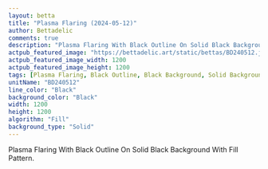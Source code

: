 ```yaml
---
layout: betta
title: "Plasma Flaring (2024-05-12)"
author: Bettadelic
comments: true
description: "Plasma Flaring With Black Outline On Solid Black Background With Fill Pattern."
actpub_featured_image: "https://bettadelic.art/static/bettas/BD240512.jpg"
actpub_featured_image_width: 1200
actpub_featured_image_height: 1200
tags: [Plasma Flaring, Black Outline, Black Background, Solid Background Pattern, Fill Pattern, May 2024]
unitName: "BD240512"
line_color: "Black"
background_color: "Black"
width: 1200
height: 1200
algorithm: "Fill"
background_type: "Solid"
---
```


Plasma Flaring With Black Outline On Solid Black Background With Fill Pattern.
